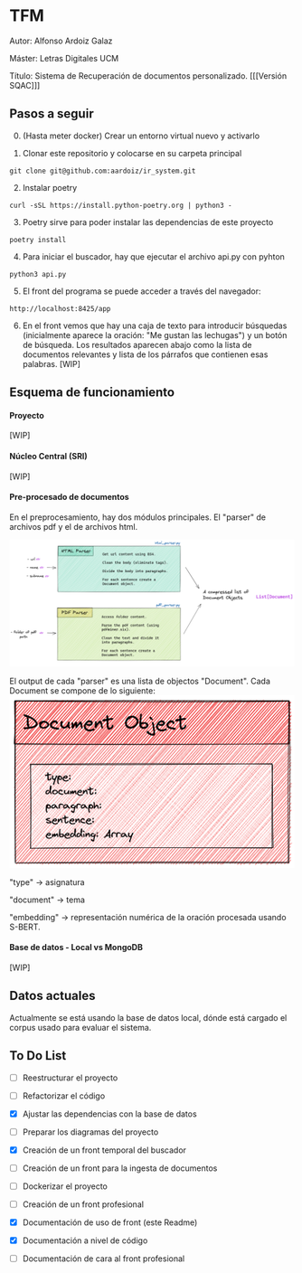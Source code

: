 # TFM
Autor: Alfonso Ardoiz Galaz

Máster: Letras Digitales UCM

Título: Sistema de Recuperación de documentos personalizado. [[[Versión SQAC]]]

## Pasos a seguir
0. (Hasta meter docker) Crear un entorno virtual nuevo y activarlo

1. Clonar este repositorio y colocarse en su carpeta principal
```
git clone git@github.com:aardoiz/ir_system.git
```

2. Instalar poetry
```
curl -sSL https://install.python-poetry.org | python3 -
```

3. Poetry sirve para poder instalar las dependencias de este proyecto
```
poetry install
```

4. Para iniciar el buscador, hay que ejecutar el archivo api.py con pyhton
```
python3 api.py
```

5. El front del programa se puede acceder a través del navegador:
```
http://localhost:8425/app
```

6. En el front vemos que hay una caja de texto para introducir búsquedas (inicialmente aparece la oración: "Me gustan las lechugas") y un botón de búsqueda. Los resultados aparecen abajo como la lista de documentos relevantes y lista de los párrafos que contienen esas palabras. [WIP]

## Esquema de funcionamiento

#### Proyecto
[WIP]

#### Núcleo Central (SRI)
[WIP]

#### Pre-procesado de documentos
En el preprocesamiento, hay dos módulos principales. El "parser" de archivos pdf y el de archivos html.

![Pre-procesamiento](data/img/Text_Parser.png?raw=true "Módulo de pre-procesado de documentos")

El output de cada "parser" es una lista de objectos "Document". Cada Document se compone de lo siguiente:
![Document](data/img/Document_Object.png?raw=true "Objeto Document")

"type" -> asignatura

"document" -> tema 

"embedding" -> representación numérica de la oración procesada usando S-BERT.


#### Base de datos - Local vs MongoDB
[WIP]

## Datos actuales
Actualmente se está usando la base de datos local, dónde está cargado el corpus usado para evaluar el sistema.

## To Do List

- [ ] Reestructurar el proyecto
- [ ] Refactorizar el código
- [x] Ajustar las dependencias con la base de datos
- [ ] Preparar los diagramas del proyecto
- [x] Creación de un front temporal del buscador
- [ ] Creación de un front para la ingesta de documentos
- [ ] Dockerizar el proyecto
- [ ] Creación de un front profesional
- [x] Documentación de uso de front (este Readme)
- [x] Documentación a nivel de código
- [ ] Documentación de cara al front profesional

